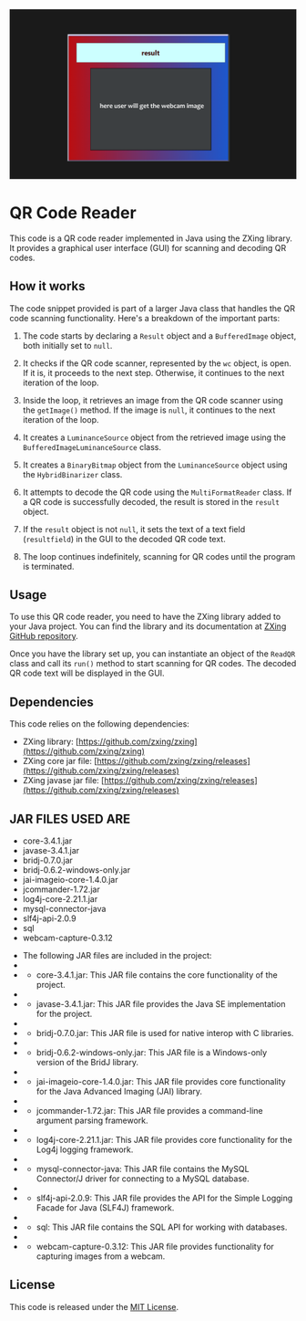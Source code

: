 
![alt text](Img/image.png "Optional title")

# QR Code Reader

This code is a QR code reader implemented in Java using the ZXing library. It provides a graphical user interface (GUI) for scanning and decoding QR codes.

## How it works

The code snippet provided is part of a larger Java class that handles the QR code scanning functionality. Here's a breakdown of the important parts:

1. The code starts by declaring a `Result` object and a `BufferedImage` object, both initially set to `null`.

2. It checks if the QR code scanner, represented by the `wc` object, is open. If it is, it proceeds to the next step. Otherwise, it continues to the next iteration of the loop.

3. Inside the loop, it retrieves an image from the QR code scanner using the `getImage()` method. If the image is `null`, it continues to the next iteration of the loop.

4. It creates a `LuminanceSource` object from the retrieved image using the `BufferedImageLuminanceSource` class.

5. It creates a `BinaryBitmap` object from the `LuminanceSource` object using the `HybridBinarizer` class.

6. It attempts to decode the QR code using the `MultiFormatReader` class. If a QR code is successfully decoded, the result is stored in the `result` object.

7. If the `result` object is not `null`, it sets the text of a text field (`resultfield`) in the GUI to the decoded QR code text.

8. The loop continues indefinitely, scanning for QR codes until the program is terminated.

## Usage

To use this QR code reader, you need to have the ZXing library added to your Java project. You can find the library and its documentation at [ZXing GitHub repository](https://github.com/zxing/zxing).

Once you have the library set up, you can instantiate an object of the `ReadQR` class and call its `run()` method to start scanning for QR codes. The decoded QR code text will be displayed in the GUI.

## Dependencies

This code relies on the following dependencies:
- ZXing library: [https://github.com/zxing/zxing](https://github.com/zxing/zxing)
- ZXing core jar file: [https://github.com/zxing/zxing/releases](https://github.com/zxing/zxing/releases)
- ZXing javase jar file: [https://github.com/zxing/zxing/releases](https://github.com/zxing/zxing/releases)


## JAR FILES USED ARE






- core-3.4.1.jar
- javase-3.4.1.jar
- bridj-0.7.0.jar 
- bridj-0.6.2-windows-only.jar
- jai-imageio-core-1.4.0.jar
- jcommander-1.72.jar
- log4j-core-2.21.1.jar
- mysql-connector-java
- slf4j-api-2.0.9
- sql
- webcam-capture-0.3.12



 * The following JAR files are included in the project:
 * 
 * - core-3.4.1.jar: This JAR file contains the core functionality of the project.
 * 
 * - javase-3.4.1.jar: This JAR file provides the Java SE implementation for the project.
 * 
 * - bridj-0.7.0.jar: This JAR file is used for native interop with C libraries.
 * 
 * - bridj-0.6.2-windows-only.jar: This JAR file is a Windows-only version of the BridJ library.
 * 
 * - jai-imageio-core-1.4.0.jar: This JAR file provides core functionality for the Java Advanced Imaging (JAI) library.
 * 
 * - jcommander-1.72.jar: This JAR file provides a command-line argument parsing framework.
 * 
 * - log4j-core-2.21.1.jar: This JAR file provides core functionality for the Log4j logging framework.
 * 
 * - mysql-connector-java: This JAR file contains the MySQL Connector/J driver for connecting to a MySQL database.
 * 
 * - slf4j-api-2.0.9: This JAR file provides the API for the Simple Logging Facade for Java (SLF4J) framework.
 * 
 * - sql: This JAR file contains the SQL API for working with databases.
 * 
 * - webcam-capture-0.3.12: This JAR file provides functionality for capturing images from a webcam.
 



## License

This code is released under the [MIT License](https://opensource.org/licenses/MIT).





